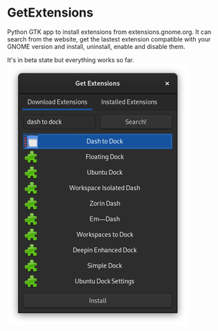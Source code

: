 # GetExtensions
Python GTK app to install extensions from extensions.gnome.org.
It can search from the website, get the lastest extension compatible with your GNOME version and install, uninstall, enable and disable them.

It's in beta state but everything works so far. 
![Alt text](preview.png?raw=true "Preview")
